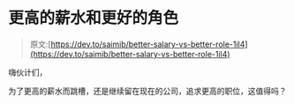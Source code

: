 # 更高的薪水和更好的角色

> 原文:[https://dev.to/saimib/better-salary-vs-better-role-1il4](https://dev.to/saimib/better-salary-vs-better-role-1il4)

嗨伙计们，

为了更高的薪水而跳槽，还是继续留在现在的公司，追求更高的职位，这值得吗？